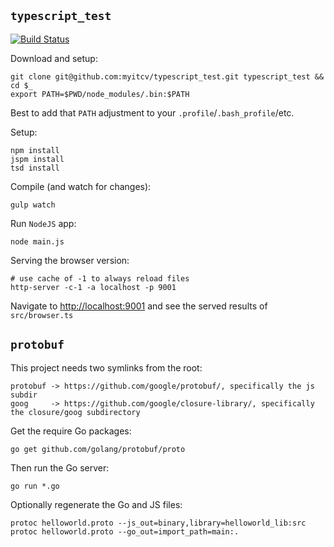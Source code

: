 ## `typescript_test`

[![Build Status](https://travis-ci.org/myitcv/typescript_test.svg?branch=master)](https://travis-ci.org/myitcv/typescript_test)

Download and setup:

```
git clone git@github.com:myitcv/typescript_test.git typescript_test && cd $_
export PATH=$PWD/node_modules/.bin:$PATH
```

Best to add that `PATH` adjustment to your `.profile`/`.bash_profile`/etc.

Setup:

```
npm install
jspm install
tsd install
```

Compile (and watch for changes):

```
gulp watch
```

Run `NodeJS` app:

```
node main.js
```

Serving the browser version:

```
# use cache of -1 to always reload files
http-server -c-1 -a localhost -p 9001
```

Navigate to [http://localhost:9001](http://localhost:9001) and see the served results of `src/browser.ts`

## `protobuf`

This project needs two symlinks from the root:

```
protobuf -> https://github.com/google/protobuf/, specifically the js subdir
goog     -> https://github.com/google/closure-library/, specifically the closure/goog subdirectory
```

Get the require Go packages:

```
go get github.com/golang/protobuf/proto

```

Then run the Go server:

```
go run *.go
```


Optionally regenerate the Go and JS files:

```
protoc helloworld.proto --js_out=binary,library=helloworld_lib:src
protoc helloworld.proto --go_out=import_path=main:.
```
